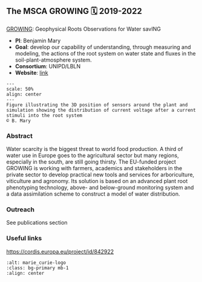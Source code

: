 ## The MSCA GROWING 🗓️ 2019-2022


[GROWING](https://benjmy.github.io/Growing.github.io/): Geophysical Roots Observations for Water savING

- **PI**: Benjamin Mary
- **Goal**: develop our capability of understanding, through measuring and modeling, the actions of the root system on water state and fluxes in the soil-plant-atmosphere system.
- **Consortium**: UNIPD/LBLN
- **Website**: [link](http://geo.geoscienze.unipd.it/growingwebsite/index.php)


```{figure} ../../img/MSCA_img.png
---
scale: 50%
align: center
---
Figure illustrating the 3D position of sensors around the plant and simulation showing the distribution of current voltage after a current stimuli into the root system
© B. Mary
```


### Abstract

Water scarcity is the biggest threat to world food production. A third of water use in Europe goes to the agricultural sector but many regions, especially in the south, are still going thirsty. The EU-funded project GROWING is working with farmers, academics and stakeholders in the private sector to develop practical new tools and services for arboriculture, viticulture and agronomy. Its solution is based on an advanced plant root phenotyping technology, above- and below-ground monitoring system and a data assimilation scheme to construct a model of water distribution.

### Outreach

See publications section


### Useful links

https://cordis.europa.eu/project/id/842922



```{image} ../../img/marie_curie-logo-400px.jpg
:alt: marie_curie-logo
:class: bg-primary mb-1
:align: center
```


